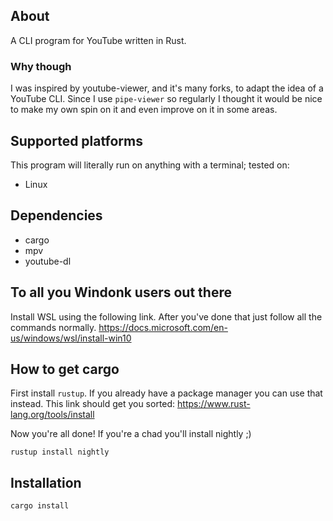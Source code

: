 ## About
A CLI program for YouTube written in Rust.

### Why though
I was inspired by youtube-viewer, and it's many forks, to adapt the idea of a YouTube CLI. Since I use `pipe-viewer` so regularly I thought it would be nice to make my own spin on it and even improve on it in some areas.

## Supported platforms
This program will literally run on anything with a terminal; tested on:
* Linux

## Dependencies
* cargo
* mpv
* youtube-dl

## To all you Windonk users out there
Install WSL using the following link. After you've done that just follow all the commands normally.
https://docs.microsoft.com/en-us/windows/wsl/install-win10

## How to get cargo
First install `rustup`. If you already have a package manager you can use that instead.
This link should get you sorted: https://www.rust-lang.org/tools/install

Now you're all done! If you're a chad you'll install nightly ;)
```
rustup install nightly
```

## Installation
```
cargo install
```
